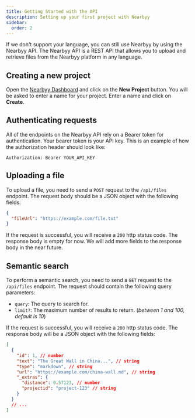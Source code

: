 ```yaml
---
title: Getting Started with the API
description: Setting up your first project with Nearbyy
sidebar:
  order: 2
---
```


If we don't support your language, you can still use Nearbyy by using the Nearbyy API. The Nearbyy API is a REST API that allows you to upload and retrieve files from the Nearbyy platform in any language.

## Creating a new project

Open the [Nearbyy Dashboard](https://nearbyy.com/dashboard) and click on the **New Project** button. You will be asked to enter a name for your project. Enter a name and click on **Create**.

## Authenticating requests

All of the endpoints on the Nearbyy API rely on a Bearer token for authentication. Your bearer token is your API key. This is an example of how the authorization header should look like:

```
Authorization: Bearer YOUR_API_KEY
```

## Uploading a file

To upload a file, you need to send a `POST` request to the `/api/files` endpoint. The request body should be a JSON object with the following fields:

```json title="Request body"
{
  "fileUrl": "https://example.com/file.txt"
}
```

If the request is successful, you will receive a `200` http status code. The response body is empty for now. We will add more fields to the response body in the near future.

## Semantic search

To perform a semantic search, you need to send a `GET` request to the `/api/files` endpoint. The request should contain the following query parameters:

- `query`: The query to search for.
- `limit?`: The maximum number of results to return. (_between 1 and 100, default is 10_)

If the request is successful, you will receive a `200` http status code. The response body will be a JSON object with the following fields:

```json title="Response body"
[
  {
    "id": 1, // number
    "text": "The Great Wall in China...", // string
    "type": "markdown", // string
    "url": "https://example.com/china-wall.md", // string
    "_extras": {
      "distance": 0.57123, // number
      "projectid": "project-123" // string
    }
  }
  // ...
]
```
